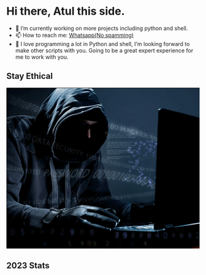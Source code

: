 # Hi there, Atul this side.
 
- 🔭 I’m currently working on more projects including python and shell.
- 📫 How to reach me: <a href="https://wa.me/+8894287590?text=Hi+Atul,+nice+to+meet+you+my+name+is+ , I got your no. from GitHub" target="_blank" >Whatsapp(No spamming)</a>
- 💠 I love programming a lot in Python and shell, I'm looking forward to make other scripts with you. Going to be a great expert experience for me to work with you.

## Stay Ethical
<img src="https://github.com/TermuxHackz/termuxhackz/blob/master/hacker_uGThpFPb.gif"/>

## 2023 Stats
<div align="center"; a href="https://github.com/Atuls-git/Atuls-git/assets/54507991/2232c139-ef81-4e46-bbb2-1eab4adaa6ed"/>

